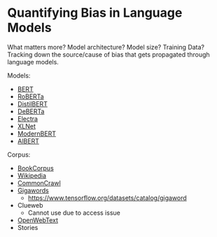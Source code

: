 # Quantifying Bias in Language Models
What matters more? Model architecture? Model size? Training Data?
Tracking down the source/cause of bias that gets propagated through language models.

Models:
- [BERT](https://huggingface.co/google-bert/bert-base-uncased)
- [RoBERTa](https://huggingface.co/FacebookAI/roberta-base)
- [DistilBERT](https://huggingface.co/distilbert/distilbert-base-uncased)
- [DeBERTa](https://huggingface.co/microsoft/deberta-v3-base)
- [Electra](https://huggingface.co/google/electra-base-discriminator)
- [XLNet]()
- [ModernBERT](https://huggingface.co/answerdotai/ModernBERT-base)
- [AlBERT](https://huggingface.co/albert/albert-base-v2)

Corpus:
- [BookCorpus](https://huggingface.co/datasets/bookcorpus/bookcorpus)
- [Wikipedia](https://huggingface.co/datasets/legacy-datasets/wikipedia)
- [CommonCrawl](https://github.com/allenai/allennlp/discussions/5056)
- [Gigawords](https://huggingface.co/datasets/Harvard/gigaword/discussions)
    - https://www.tensorflow.org/datasets/catalog/gigaword
- Clueweb
    - Cannot use due to access issue
- [OpenWebText](https://github.com/jcpeterson/openwebtext)
- Stories